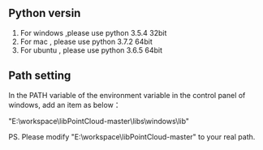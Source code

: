 ## Python versin
1. For windows ,please use python 3.5.4 32bit
2. For mac , please use python 3.7.2 64bit
3. For ubuntu  , please use python 3.6.5 64bit 

## Path setting 

In the PATH variable of the environment variable in the control panel of windows, add an item as below：

"E:\workspace\libPointCloud-master\libs\windows\lib"

PS. Please modify  "E:\workspace\libPointCloud-master"  to your real path.


